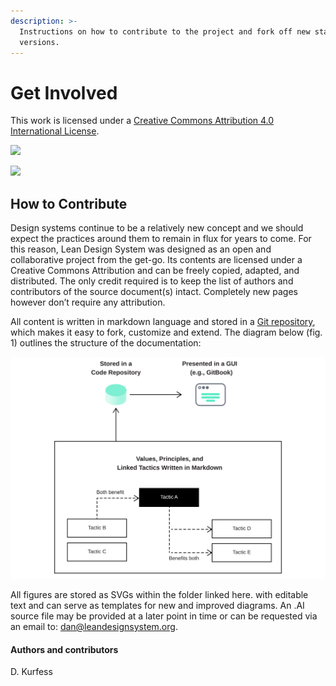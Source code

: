 ```yaml
---
description: >-
  Instructions on how to contribute to the project and fork off new stand-alone
  versions.
---
```


# Get Involved

This work is licensed under a [Creative Commons Attribution 4.0 International License](http://creativecommons.org/licenses/by/4.0/).

[![](https://img.shields.io/badge/License-CC%20BY%204.0-lightgrey.svg)](http://creativecommons.org/licenses/by/4.0/)

[![](https://i.creativecommons.org/l/by/4.0/88x31.png)](http://creativecommons.org/licenses/by/4.0/)

## How to Contribute

Design systems continue to be a relatively new concept and we should expect the practices around them to remain in flux for years to come. For this reason, Lean Design System was designed as an open and collaborative project from the get-go. Its contents are licensed under a Creative Commons Attribution and can be freely copied, adapted, and distributed. The only credit required is to keep the list of authors and contributors of the source document\(s\) intact. Completely new pages however don’t require any attribution.

All content is written in markdown language and stored in a [Git repository](https://github.com/1corn/leandesignsystem/tree/main), which makes it easy to fork, customize and extend. The diagram below \(fig. 1\) outlines the structure of the documentation:

![Fig. 1: Repository structure](../.gitbook/assets/fig_repo.svg)

All figures are stored as SVGs within the folder linked here. with editable text and can serve as templates for new and improved diagrams. An .AI source file may be provided at a later point in time or can be requested via an email to: [dan@leandesignsystem.org](mailto:dan@leandesignsystem.org).



#### Authors and contributors

D. Kurfess

